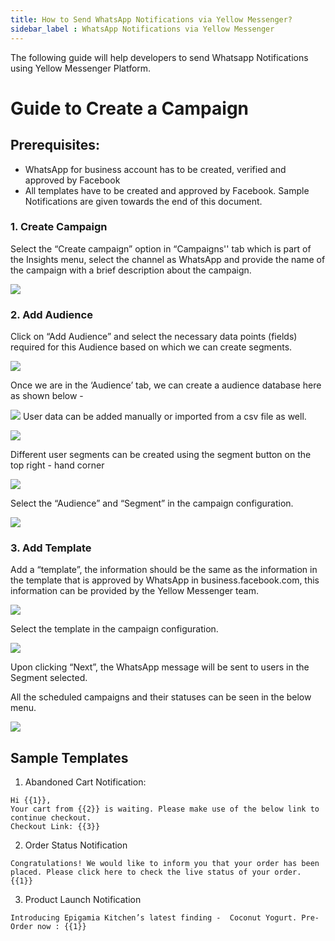 ```yaml
---
title: How to Send WhatsApp Notifications via Yellow Messenger?
sidebar_label : WhatsApp Notifications via Yellow Messenger
---
```


The following guide will help developers to send Whatsapp Notifications using Yellow Messenger Platform. 


# Guide to Create a Campaign 

## Prerequisites:
- WhatsApp for business account has to be created, verified and approved by Facebook
- All templates have to be created and approved by Facebook. Sample Notifications are given towards the end of this document. 


### 1. Create Campaign
Select the “Create campaign” option in “Campaigns'' tab which is part of the Insights menu, select the channel as WhatsApp and provide the name of the campaign with a brief description about the campaign.

![](https://cdn.yellowmessenger.com/rL2a00BxLhuK1617625966132.png)

### 2. Add Audience
Click on “Add Audience” and select the necessary data points (fields) required for this Audience based on which we can create segments.

![](https://cdn.yellowmessenger.com/8GGiOwzdb0Rj1617625990486.png)

Once we are in the ‘Audience’ tab, we can create a audience database here as shown below - 

![](https://cdn.yellowmessenger.com/2NvgDNxn6vEj1617626009816.png)
User data can be added manually or imported from a csv file as well. 

![](https://cdn.yellowmessenger.com/xcNFXtDbU5Nu1617626031992.png)

Different user segments can be created using the segment button on the top right - hand corner

![](https://cdn.yellowmessenger.com/QlaFhcgzjKoS1617626049255.png)

Select the “Audience” and “Segment” in the campaign configuration.

![](https://cdn.yellowmessenger.com/kMRevkz4x7zV1617626069851.png)

### 3. Add Template

Add a “template”, the information should be the same as the information in the template that is approved by WhatsApp in business.facebook.com, this information can be provided by the Yellow Messenger team.

![](https://cdn.yellowmessenger.com/0Z68L6Pnd9rV1617626092866.png)

Select the template in the campaign configuration.

![](https://cdn.yellowmessenger.com/TLRVjGkLqn0a1617626107992.png)

Upon clicking “Next”, the WhatsApp message will be sent to users in the Segment selected.

All the scheduled campaigns and their statuses can be seen in the below menu.

![](https://cdn.yellowmessenger.com/zjX6Wr06JLHF1617626126722.png)


## Sample Templates

1. Abandoned Cart Notification: 
```
Hi {{1}},
Your cart from {{2}} is waiting. Please make use of the below link to continue checkout.
Checkout Link: {{3}}
```

2. Order Status Notification
```
Congratulations! We would like to inform you that your order has been placed. Please click here to check the live status of your order. {{1}}
```

3. Product Launch Notification
```
Introducing Epigamia Kitchen’s latest finding -  Coconut Yogurt. Pre-Order now : {{1}}
```




